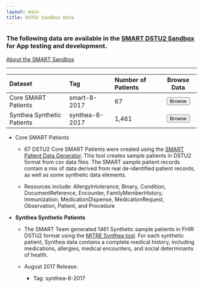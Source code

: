 ```yaml
---
layout: main
title: DSTU2 Sandbox Data
---
```


### The following data are available in the [SMART DSTU2 Sandbox](https://sandbox.smarthealthit.org/smartdstu2) for App testing and development.
[About the SMART Sandbox](http://docs.smarthealthit.org/sandbox/)

 ---
 
 | Dataset|Tag|Number of Patients| Browse Data|
| :-------------|:--------|:-------|:--------:|
| Core SMART Patients |smart-8-2017 |67  |<button href="#" class="open-picker" data-tags="smart-8-2017" data-stu="dstu2-open-sandbox">Browse</button>|
| Synthea Synthetic Patients | synthea-8-2017 |1,461 |<button href="#" class="open-picker" data-tags="synthea-8-2017" data-stu="dstu2-open-sandbox">Browse</button>|

 
* Core SMART Patients 
  * 67 DSTU2 Core SMART Patients were created using the [SMART Patient Data Generator](https://github.com/smart-on-fhir/sample-patients). This tool creates sample patients in DSTU2 format from csv data files. The SMART sample patient records contain a mix of data derived from real de-identified patient records, as well as some synthetic data elements. 
  
  * Resources include: AllergyIntolerance, Binary, Condition, DocumentReference, Encounter, FamilyMemberHistory, Immunization, MedicationDispense, MedicationRequest, Observation, Patient, and Procedure

* **Synthea Synthetic Patients** 
  * The SMART Team generated 1461 Synthetic sample patients in FHIR DSTU2 format using the [MITRE Synthea tool](https://synthetichealth.github.io/synthea/). For each synthetic patient, Synthea data contains a complete medical history, including medications, allergies, medical encounters, and social determinants of health. 
  
  * August 2017 Release:
    * Tag: synthea-8-2017
 
